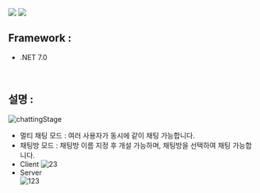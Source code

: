 <img src="https://img.shields.io/badge/csharp-239120?style=for-the-badge&logo=CSharp&logoColor=white"> 

<img src="https://capsule-render.vercel.app/api?type=waving&color=auto&height=200&section=header&text=Csharp_ConsoleChatting&fontSize=40" />

## Framework : 
- .NET 7.0
<br>

## 설명 :
![chattingStage](https://github.com/Wally0822/Csharp_ConsoleChatting/assets/111326483/122b47be-ce53-4ba3-b52c-4c33134c0c8f)
- 멀티 채팅 모드 : 여러 사용자가 동시에 같이 채팅 가능합니다.
- 채팅방 모드 : 채팅방 이름 지정 후 개설 가능하며, 채팅방을 선택하여 채팅 가능합니다.<br>
- Client
![23](https://github.com/Wally0822/Csharp_ConsoleChatting/assets/111326483/304d0307-fb6d-4c12-8605-5604ed47749f)
- Server <br>
![123](https://github.com/Wally0822/Csharp_ConsoleChatting/assets/111326483/d0d1764c-8c12-4179-a98b-3d2691e30b53)
